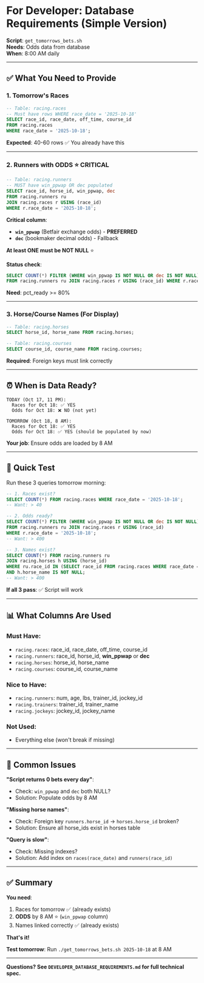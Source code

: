 # For Developer: Database Requirements (Simple Version)

**Script**: `get_tomorrows_bets.sh`  
**Needs**: Odds data from database  
**When**: 8:00 AM daily

---

## ✅ **What You Need to Provide**

### **1. Tomorrow's Races** 
```sql
-- Table: racing.races
-- Must have rows WHERE race_date = '2025-10-18'
SELECT race_id, race_date, off_time, course_id 
FROM racing.races 
WHERE race_date = '2025-10-18';
```
**Expected**: 40-60 rows ✅ You already have this

---

### **2. Runners with ODDS** ⭐ **CRITICAL**

```sql
-- Table: racing.runners
-- MUST have win_ppwap OR dec populated
SELECT race_id, horse_id, win_ppwap, dec
FROM racing.runners ru
JOIN racing.races r USING (race_id)
WHERE r.race_date = '2025-10-18';
```

**Critical column**: 
- **`win_ppwap`** (Betfair exchange odds) - **PREFERRED**
- **`dec`** (bookmaker decimal odds) - Fallback

**At least ONE must be NOT NULL** ⭐

**Status check**:
```sql
SELECT COUNT(*) FILTER (WHERE win_ppwap IS NOT NULL OR dec IS NOT NULL) * 100.0 / COUNT(*) as pct_ready
FROM racing.runners ru JOIN racing.races r USING (race_id) WHERE r.race_date = '2025-10-18';
```
**Need**: pct_ready >= 80%

---

### **3. Horse/Course Names** (For Display)

```sql
-- Table: racing.horses
SELECT horse_id, horse_name FROM racing.horses;

-- Table: racing.courses  
SELECT course_id, course_name FROM racing.courses;
```

**Required**: Foreign keys must link correctly

---

## ⏰ **When is Data Ready?**

```
TODAY (Oct 17, 11 PM):
  Races for Oct 18: ✅ YES
  Odds for Oct 18: ❌ NO (not yet)

TOMORROW (Oct 18, 8 AM):
  Races for Oct 18: ✅ YES
  Odds for Oct 18: ✅ YES (should be populated by now)
```

**Your job**: Ensure odds are loaded by 8 AM

---

## 🔧 **Quick Test**

Run these 3 queries tomorrow morning:

```sql
-- 1. Races exist?
SELECT COUNT(*) FROM racing.races WHERE race_date = '2025-10-18';
-- Want: > 40

-- 2. Odds ready?
SELECT COUNT(*) FILTER (WHERE win_ppwap IS NOT NULL OR dec IS NOT NULL)
FROM racing.runners ru JOIN racing.races r USING (race_id) 
WHERE r.race_date = '2025-10-18';
-- Want: > 400

-- 3. Names exist?
SELECT COUNT(*) FROM racing.runners ru 
JOIN racing.horses h USING (horse_id)
WHERE ru.race_id IN (SELECT race_id FROM racing.races WHERE race_date = '2025-10-18')
AND h.horse_name IS NOT NULL;
-- Want: > 400
```

**If all 3 pass**: ✅ Script will work

---

## 📊 **What Columns Are Used**

### **Must Have**:
- `racing.races`: race_id, race_date, off_time, course_id
- `racing.runners`: race_id, horse_id, **win_ppwap** or **dec**
- `racing.horses`: horse_id, horse_name
- `racing.courses`: course_id, course_name

### **Nice to Have**:
- `racing.runners`: num, age, lbs, trainer_id, jockey_id
- `racing.trainers`: trainer_id, trainer_name
- `racing.jockeys`: jockey_id, jockey_name

### **Not Used**:
- Everything else (won't break if missing)

---

## 🚨 **Common Issues**

**"Script returns 0 bets every day"**:
- Check: `win_ppwap` and `dec` both NULL?
- Solution: Populate odds by 8 AM

**"Missing horse names"**:
- Check: Foreign key `runners.horse_id` → `horses.horse_id` broken?
- Solution: Ensure all horse_ids exist in horses table

**"Query is slow"**:
- Check: Missing indexes?
- Solution: Add index on `races(race_date)` and `runners(race_id)`

---

## ✅ **Summary**

**You need**:
1. Races for tomorrow ✅ (already exists)
2. **ODDS** by 8 AM ⭐ (`win_ppwap` column)
3. Names linked correctly ✅ (already exists)

**That's it!**

**Test tomorrow**: Run `./get_tomorrows_bets.sh 2025-10-18` at 8 AM

---

**Questions? See `DEVELOPER_DATABASE_REQUIREMENTS.md` for full technical spec.**

